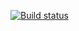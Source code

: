 [![Build status](https://ci.appveyor.com/api/projects/status/ajrhutfl1ify7xvx?svg=true)](https://ci.appveyor.com/project/nrrtr/ahw-3-1)
